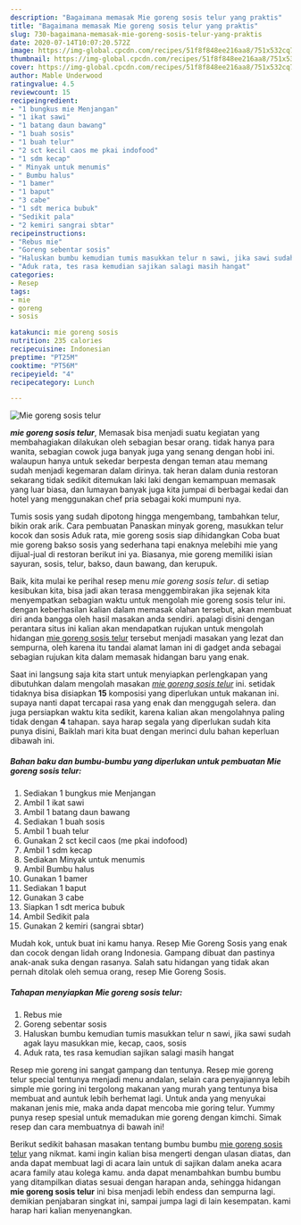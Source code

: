 ```yaml
---
description: "Bagaimana memasak Mie goreng sosis telur yang praktis"
title: "Bagaimana memasak Mie goreng sosis telur yang praktis"
slug: 730-bagaimana-memasak-mie-goreng-sosis-telur-yang-praktis
date: 2020-07-14T10:07:20.572Z
image: https://img-global.cpcdn.com/recipes/51f8f848ee216aa8/751x532cq70/mie-goreng-sosis-telur-foto-resep-utama.jpg
thumbnail: https://img-global.cpcdn.com/recipes/51f8f848ee216aa8/751x532cq70/mie-goreng-sosis-telur-foto-resep-utama.jpg
cover: https://img-global.cpcdn.com/recipes/51f8f848ee216aa8/751x532cq70/mie-goreng-sosis-telur-foto-resep-utama.jpg
author: Mable Underwood
ratingvalue: 4.5
reviewcount: 15
recipeingredient:
- "1 bungkus mie Menjangan"
- "1 ikat sawi"
- "1 batang daun bawang"
- "1 buah sosis"
- "1 buah telur"
- "2 sct kecil caos me pkai indofood"
- "1 sdm kecap"
- " Minyak untuk menumis"
- " Bumbu halus"
- "1 bamer"
- "1 baput"
- "3 cabe"
- "1 sdt merica bubuk"
- "Sedikit pala"
- "2 kemiri sangrai sbtar"
recipeinstructions:
- "Rebus mie"
- "Goreng sebentar sosis"
- "Haluskan bumbu kemudian tumis masukkan telur n sawi, jika sawi sudah agak layu masukkan mie, kecap, caos, sosis"
- "Aduk rata, tes rasa kemudian sajikan salagi masih hangat"
categories:
- Resep
tags:
- mie
- goreng
- sosis

katakunci: mie goreng sosis 
nutrition: 235 calories
recipecuisine: Indonesian
preptime: "PT25M"
cooktime: "PT56M"
recipeyield: "4"
recipecategory: Lunch

---
```



![Mie goreng sosis telur](https://img-global.cpcdn.com/recipes/51f8f848ee216aa8/751x532cq70/mie-goreng-sosis-telur-foto-resep-utama.jpg)

<b><i>mie goreng sosis telur</i></b>, Memasak bisa menjadi suatu kegiatan yang membahagiakan dilakukan oleh sebagian besar orang. tidak hanya para wanita, sebagian cowok juga banyak juga yang senang dengan hobi ini. walaupun hanya untuk sekedar berpesta dengan teman atau memang sudah menjadi kegemaran dalam dirinya. tak heran dalam dunia restoran sekarang tidak sedikit ditemukan laki laki dengan kemampuan memasak yang luar biasa, dan lumayan banyak juga kita jumpai di berbagai kedai dan hotel yang menggunakan chef pria sebagai koki mumpuni nya.

Tumis sosis yang sudah dipotong hingga mengembang, tambahkan telur, bikin orak arik. Cara pembuatan Panaskan minyak goreng, masukkan telur kocok dan sosis Aduk rata, mie goreng sosis siap dihidangkan Coba buat mie goreng bakso sosis yang sederhana tapi enaknya melebihi mie yang dijual-jual di restoran berikut ini ya. Biasanya, mie goreng memiliki isian sayuran, sosis, telur, bakso, daun bawang, dan kerupuk.

Baik, kita mulai ke perihal resep menu <i>mie goreng sosis telur</i>. di setiap kesibukan kita, bisa jadi akan terasa menggembirakan jika sejenak kita menyempatkan sebagian waktu untuk mengolah mie goreng sosis telur ini. dengan keberhasilan kalian dalam memasak olahan tersebut, akan membuat diri anda bangga oleh hasil masakan anda sendiri. apalagi disini dengan perantara situs ini kalian akan mendapatkan rujukan untuk mengolah hidangan <u>mie goreng sosis telur</u> tersebut menjadi masakan yang lezat dan sempurna, oleh karena itu tandai alamat laman ini di gadget anda sebagai sebagian rujukan kita dalam memasak hidangan baru yang enak.


Saat ini langsung saja kita start untuk menyiapkan perlengkapan yang dibutuhkan dalam mengolah masakan <u><i>mie goreng sosis telur</i></u> ini. setidak tidaknya bisa disiapkan <b>15</b> komposisi yang diperlukan untuk makanan ini. supaya nanti dapat tercapai rasa yang enak dan menggugah selera. dan juga persiapkan waktu kita sedikit, karena kalian akan mengolahnya paling tidak dengan <b>4</b> tahapan. saya harap segala yang diperlukan sudah kita punya disini, Baiklah mari kita buat dengan merinci dulu bahan keperluan dibawah ini.

<!--inarticleads1-->

##### Bahan baku dan bumbu-bumbu yang diperlukan untuk pembuatan Mie goreng sosis telur:

1. Sediakan 1 bungkus mie Menjangan
1. Ambil 1 ikat sawi
1. Ambil 1 batang daun bawang
1. Sediakan 1 buah sosis
1. Ambil 1 buah telur
1. Gunakan 2 sct kecil caos (me pkai indofood)
1. Ambil 1 sdm kecap
1. Sediakan  Minyak untuk menumis
1. Ambil  Bumbu halus
1. Gunakan 1 bamer
1. Sediakan 1 baput
1. Gunakan 3 cabe
1. Siapkan 1 sdt merica bubuk
1. Ambil Sedikit pala
1. Gunakan 2 kemiri (sangrai sbtar)


Mudah kok, untuk buat ini kamu hanya. Resep Mie Goreng Sosis yang enak dan cocok dengan lidah orang Indonesia. Gampang dibuat dan pastinya anak-anak suka dengan rasanya. Salah satu hidangan yang tidak akan pernah ditolak oleh semua orang, resep Mie Goreng Sosis. 

<!--inarticleads2-->

##### Tahapan menyiapkan Mie goreng sosis telur:

1. Rebus mie
1. Goreng sebentar sosis
1. Haluskan bumbu kemudian tumis masukkan telur n sawi, jika sawi sudah agak layu masukkan mie, kecap, caos, sosis
1. Aduk rata, tes rasa kemudian sajikan salagi masih hangat


Resep mie goreng ini sangat gampang dan tentunya. Resep mie goreng telur special tentunya menjadi menu andalan, selain cara penyajiannya lebih simple mie goring ini tergolong makanan yang murah yang tentunya bisa membuat and auntuk lebih berhemat lagi. Untuk anda yang menyukai makanan jenis mie, maka anda dapat mencoba mie goring telur. Yummy punya resep spesial untuk memadukan mie goreng dengan kimchi. Simak resep dan cara membuatnya di bawah ini! 

Berikut sedikit bahasan masakan tentang bumbu bumbu <u>mie goreng sosis telur</u> yang nikmat. kami ingin kalian bisa mengerti dengan ulasan diatas, dan anda dapat membuat lagi di acara lain untuk di sajikan dalam aneka acara acara family atau kolega kamu. anda dapat menambahkan bumbu bumbu yang ditampilkan diatas sesuai dengan harapan anda, sehingga hidangan <b>mie goreng sosis telur</b> ini bisa menjadi lebih endess dan sempurna lagi. demikian penjabaran singkat ini, sampai jumpa lagi di lain kesempatan. kami harap hari kalian menyenangkan.
